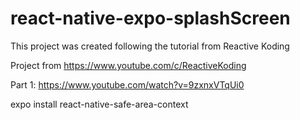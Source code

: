 # react-native-expo-splashScreen

This project was created following the tutorial from Reactive Koding

Project from https://www.youtube.com/c/ReactiveKoding

Part 1: https://www.youtube.com/watch?v=9zxnxVTqUi0

expo install react-native-safe-area-context
